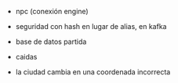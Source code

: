 - npc (conexión engine)

- seguridad con hash en lugar de alias, en kafka
- base de datos partida
- caidas

- la ciudad cambia en una coordenada incorrecta
